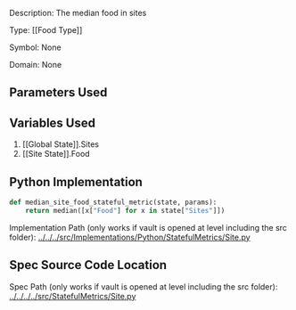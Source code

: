 Description: The median food in sites

Type: [[Food Type]]

Symbol: None

Domain: None

## Parameters Used

## Variables Used
1. [[Global State]].Sites
2. [[Site State]].Food

## Python Implementation
```python
def median_site_food_stateful_metric(state, params):
    return median([x["Food"] for x in state["Sites"]])
```
Implementation Path (only works if vault is opened at level including the src folder): [../../../src/Implementations/Python/StatefulMetrics/Site.py](../../../src/Implementations/Python/StatefulMetrics/Site.py)

## Spec Source Code Location

Spec Path (only works if vault is opened at level including the src folder): [../../../../src/StatefulMetrics/Site.py](../../../../src/StatefulMetrics/Site.py)

